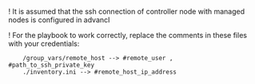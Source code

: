 ! It is assumed that the ssh connection of controller node with managed nodes is configured in advancI

! For the playbook to work correctly, replace the comments in these files with your credentials:

        /group_vars/remote_host --> #remote_user , #path_to_ssh_private_key
        ./inventory.ini --> #remote_host_ip_address

